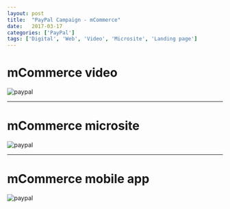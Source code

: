```yaml
---
layout: post
title:  "PayPal Campaign - mCommerce"
date:   2017-03-17
categories: ['PayPal']
tags: ['Digital', 'Web', 'Video', 'Microsite', 'Landing page']
---
```


# mCommerce video
![paypal](https://raw.githubusercontent.com/gbjack/gbjack.github.io/master/assets/images/mcommerce1.png)


---


# mCommerce microsite
![paypal](https://raw.githubusercontent.com/gbjack/gbjack.github.io/master/assets/images/mcommerce2.png)


---


# mCommerce mobile app
![paypal](https://raw.githubusercontent.com/gbjack/gbjack.github.io/master/assets/images/mcommerce3.png)
